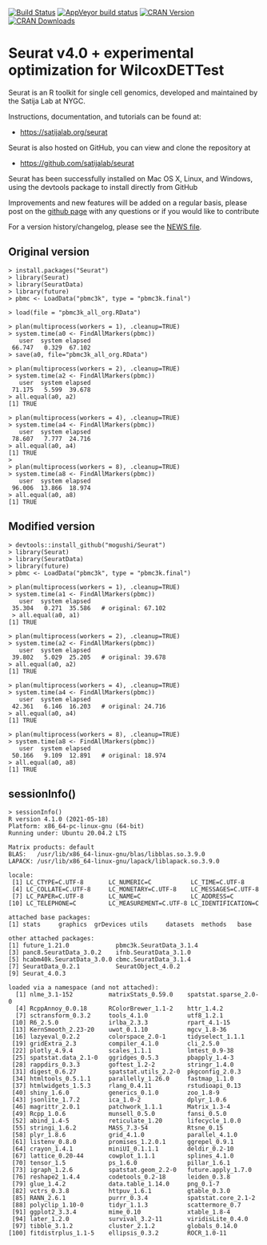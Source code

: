 [![Build Status](https://travis-ci.com/satijalab/seurat.svg?branch=master)](https://travis-ci.com/github/satijalab/seurat)
[![AppVeyor build status](https://ci.appveyor.com/api/projects/status/github/satijalab/seurat?branch=master&svg=true)](https://ci.appveyor.com/project/satijalab/seurat)
[![CRAN Version](https://www.r-pkg.org/badges/version/Seurat)](https://cran.r-project.org/package=Seurat)
[![CRAN Downloads](https://cranlogs.r-pkg.org/badges/Seurat)](https://cran.r-project.org/package=Seurat)

# Seurat v4.0 + experimental optimization for WilcoxDETTest

Seurat is an R toolkit for single cell genomics, developed and maintained by the Satija Lab at NYGC.

Instructions, documentation, and tutorials can be found at:

* https://satijalab.org/seurat

Seurat is also hosted on GitHub, you can view and clone the repository at

* https://github.com/satijalab/seurat

Seurat has been successfully installed on Mac OS X, Linux, and Windows, using the devtools package to install directly from GitHub

Improvements and new features will be added on a regular basis, please post on the [github page](https://github.com/satijalab/seurat) with any questions or if you would like to contribute

For a version history/changelog, please see the [NEWS file](https://github.com/satijalab/seurat/blob/master/NEWS.md).

## Original version
```
> install.packages("Seurat")
> library(Seurat)
> library(SeuratData)
> library(future)
> pbmc <- LoadData("pbmc3k", type = "pbmc3k.final")

> load(file = "pbmc3k_all_org.RData")

> plan(multiprocess(workers = 1), .cleanup=TRUE)
> system.time(a0 <- FindAllMarkers(pbmc))
   user  system elapsed
 66.747   0.329  67.102
> save(a0, file="pbmc3k_all_org.RData")

> plan(multiprocess(workers = 2), .cleanup=TRUE)
> system.time(a2 <- FindAllMarkers(pbmc))
   user  system elapsed
 71.175   5.599  39.678
> all.equal(a0, a2)
[1] TRUE

> plan(multiprocess(workers = 4), .cleanup=TRUE)
> system.time(a4 <- FindAllMarkers(pbmc))
   user  system elapsed
 78.607   7.777  24.716
> all.equal(a0, a4)
[1] TRUE
>
> plan(multiprocess(workers = 8), .cleanup=TRUE)
> system.time(a8 <- FindAllMarkers(pbmc))
   user  system elapsed
 96.006  13.866  18.974
> all.equal(a0, a8)
[1] TRUE
```

## Modified version
```
> devtools::install_github("mogushi/Seurat")
> library(Seurat)
> library(SeuratData)
> library(future)
> pbmc <- LoadData("pbmc3k", type = "pbmc3k.final")

> plan(multiprocess(workers = 1), .cleanup=TRUE)
> system.time(a1 <- FindAllMarkers(pbmc))
   user  system elapsed
 35.304   0.271  35.586   # original: 67.102
 > all.equal(a0, a1)
[1] TRUE

> plan(multiprocess(workers = 2), .cleanup=TRUE)
> system.time(a2 <- FindAllMarkers(pbmc))
   user  system elapsed
 39.802   5.029  25.205   # original: 39.678
> all.equal(a0, a2)
[1] TRUE

> plan(multiprocess(workers = 4), .cleanup=TRUE)
> system.time(a4 <- FindAllMarkers(pbmc))
   user  system elapsed
 42.361   6.146  16.203   # original: 24.716
> all.equal(a0, a4)
[1] TRUE

> plan(multiprocess(workers = 8), .cleanup=TRUE)
> system.time(a8 <- FindAllMarkers(pbmc))
   user  system elapsed
 50.166   9.109  12.891   # original: 18.974
> all.equal(a0, a8)
[1] TRUE
```

## sessionInfo()
```
> sessionInfo()
R version 4.1.0 (2021-05-18)
Platform: x86_64-pc-linux-gnu (64-bit)
Running under: Ubuntu 20.04.2 LTS

Matrix products: default
BLAS:   /usr/lib/x86_64-linux-gnu/blas/libblas.so.3.9.0
LAPACK: /usr/lib/x86_64-linux-gnu/lapack/liblapack.so.3.9.0

locale:
 [1] LC_CTYPE=C.UTF-8       LC_NUMERIC=C           LC_TIME=C.UTF-8
 [4] LC_COLLATE=C.UTF-8     LC_MONETARY=C.UTF-8    LC_MESSAGES=C.UTF-8
 [7] LC_PAPER=C.UTF-8       LC_NAME=C              LC_ADDRESS=C
[10] LC_TELEPHONE=C         LC_MEASUREMENT=C.UTF-8 LC_IDENTIFICATION=C

attached base packages:
[1] stats     graphics  grDevices utils     datasets  methods   base

other attached packages:
[1] future_1.21.0             pbmc3k.SeuratData_3.1.4
[3] panc8.SeuratData_3.0.2    ifnb.SeuratData_3.1.0
[5] hcabm40k.SeuratData_3.0.0 cbmc.SeuratData_3.1.4
[7] SeuratData_0.2.1          SeuratObject_4.0.2
[9] Seurat_4.0.3

loaded via a namespace (and not attached):
  [1] nlme_3.1-152          matrixStats_0.59.0    spatstat.sparse_2.0-0
  [4] RcppAnnoy_0.0.18      RColorBrewer_1.1-2    httr_1.4.2
  [7] sctransform_0.3.2     tools_4.1.0           utf8_1.2.1
 [10] R6_2.5.0              irlba_2.3.3           rpart_4.1-15
 [13] KernSmooth_2.23-20    uwot_0.1.10           mgcv_1.8-36
 [16] lazyeval_0.2.2        colorspace_2.0-1      tidyselect_1.1.1
 [19] gridExtra_2.3         compiler_4.1.0        cli_2.5.0
 [22] plotly_4.9.4          scales_1.1.1          lmtest_0.9-38
 [25] spatstat.data_2.1-0   ggridges_0.5.3        pbapply_1.4-3
 [28] rappdirs_0.3.3        goftest_1.2-2         stringr_1.4.0
 [31] digest_0.6.27         spatstat.utils_2.2-0  pkgconfig_2.0.3
 [34] htmltools_0.5.1.1     parallelly_1.26.0     fastmap_1.1.0
 [37] htmlwidgets_1.5.3     rlang_0.4.11          rstudioapi_0.13
 [40] shiny_1.6.0           generics_0.1.0        zoo_1.8-9
 [43] jsonlite_1.7.2        ica_1.0-2             dplyr_1.0.6
 [46] magrittr_2.0.1        patchwork_1.1.1       Matrix_1.3-4
 [49] Rcpp_1.0.6            munsell_0.5.0         fansi_0.5.0
 [52] abind_1.4-5           reticulate_1.20       lifecycle_1.0.0
 [55] stringi_1.6.2         MASS_7.3-54           Rtsne_0.15
 [58] plyr_1.8.6            grid_4.1.0            parallel_4.1.0
 [61] listenv_0.8.0         promises_1.2.0.1      ggrepel_0.9.1
 [64] crayon_1.4.1          miniUI_0.1.1.1        deldir_0.2-10
 [67] lattice_0.20-44       cowplot_1.1.1         splines_4.1.0
 [70] tensor_1.5            ps_1.6.0              pillar_1.6.1
 [73] igraph_1.2.6          spatstat.geom_2.2-0   future.apply_1.7.0
 [76] reshape2_1.4.4        codetools_0.2-18      leiden_0.3.8
 [79] glue_1.4.2            data.table_1.14.0     png_0.1-7
 [82] vctrs_0.3.8           httpuv_1.6.1          gtable_0.3.0
 [85] RANN_2.6.1            purrr_0.3.4           spatstat.core_2.1-2
 [88] polyclip_1.10-0       tidyr_1.1.3           scattermore_0.7
 [91] ggplot2_3.3.4         mime_0.10             xtable_1.8-4
 [94] later_1.2.0           survival_3.2-11       viridisLite_0.4.0
 [97] tibble_3.1.2          cluster_2.1.2         globals_0.14.0
[100] fitdistrplus_1.1-5    ellipsis_0.3.2        ROCR_1.0-11
```
